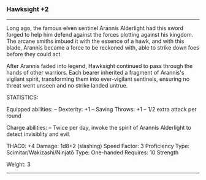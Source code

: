### Hawksight +2

---
Long ago, the famous elven sentinel Arannis Alderlight had this sword forged to help him defend against the forces plotting against his kingdom. The arcane smiths imbued it with the essence of a hawk, and with this blade, Arannis became a force to be reckoned with, able to strike down foes before they could act.

After Arannis faded into legend, Hawksight continued to pass through the hands of other warriors. Each bearer inherited a fragment of Arannis's vigilant spirit, transforming them into ever-vigilant sentinels, ensuring no threat went unseen and no strike landed untrue.

STATISTICS:

Equipped abilities:
– Dexterity: +1
– Saving Throws: +1
– 1/2 extra attack per round

Charge abilities:
– Twice per day, invoke the spirit of Arannis Alderlight to detect invisiblity and evil.

THAC0: +4
Damage: 1d8+2 (slashing)
Speed Factor: 3
Proficiency Type: Scimitar/Wakizashi/Ninjatō
Type: One-handed
Requires:
 10 Strength

Weight: 3

---
